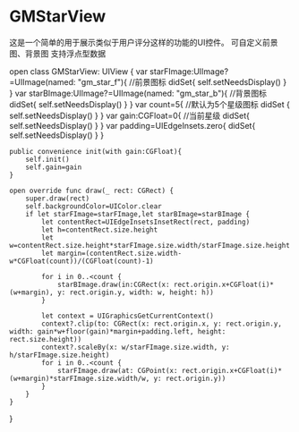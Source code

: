 # GMStarView
这是一个简单的用于展示类似于用户评分这样的功能的UI控件。
可自定义前景图、背景图
支持浮点型数据

open class GMStarView: UIView {
    var starFImage:UIImage?=UIImage(named: "gm_star_f"){ //前景图标
        didSet{
            self.setNeedsDisplay()
        }
    }
    var starBImage:UIImage?=UIImage(named: "gm_star_b"){ //背景图标
        didSet{
            self.setNeedsDisplay()
        }
    }
    var count=5{ //默认为5个星级图标
        didSet {
            self.setNeedsDisplay()
        }
    }
    var gain:CGFloat=0{ //当前星级
        didSet{
            self.setNeedsDisplay()
        }
    }
    var padding=UIEdgeInsets.zero{
        didSet{
            self.setNeedsDisplay()
        }
    }
    
    public convenience init(with gain:CGFloat){
        self.init()
        self.gain=gain
    }
    
    open override func draw(_ rect: CGRect) {
        super.draw(rect)
        self.backgroundColor=UIColor.clear
        if let starFImage=starFImage,let starBImage=starBImage {
            let contentRect=UIEdgeInsetsInsetRect(rect, padding)
            let h=contentRect.size.height
            let w=contentRect.size.height*starFImage.size.width/starFImage.size.height
            let margin=(contentRect.size.width-w*CGFloat(count))/(CGFloat(count)-1)
            
            for i in 0..<count {
                starBImage.draw(in:CGRect(x: rect.origin.x+CGFloat(i)*(w+margin), y: rect.origin.y, width: w, height: h))
            }
            
            let context = UIGraphicsGetCurrentContext()
            context?.clip(to: CGRect(x: rect.origin.x, y: rect.origin.y, width: gain*w+floor(gain)*margin+padding.left, height: rect.size.height))
            context?.scaleBy(x: w/starFImage.size.width, y: h/starFImage.size.height)
            for i in 0..<count {
                starFImage.draw(at: CGPoint(x: rect.origin.x+CGFloat(i)*(w+margin)*starFImage.size.width/w, y: rect.origin.y))
            }
        }
    }
}
